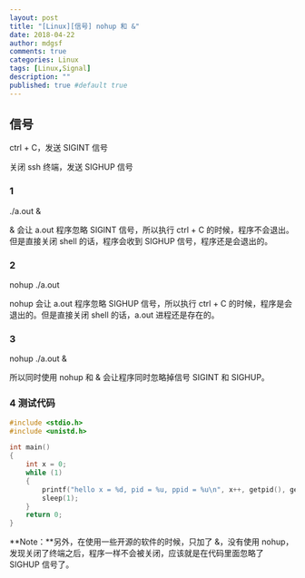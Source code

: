 ```yaml
---
layout: post
title: "[Linux][信号] nohup 和 &"
date: 2018-04-22
author: mdgsf
comments: true
categories: Linux
tags: [Linux,Signal]
description: ""
published: true #default true
---
```


## 信号

ctrl + C，发送 SIGINT 信号

关闭 ssh 终端，发送 SIGHUP 信号

### 1

./a.out &

& 会让 a.out 程序忽略 SIGINT 信号，所以执行 ctrl + C 的时候，程序不会退出。但是直接关闭 shell 的话，程序会收到 SIGHUP 信号，程序还是会退出的。

### 2

nohup ./a.out

nohup 会让 a.out 程序忽略 SIGHUP 信号，所以执行 ctrl + C 的时候，程序是会退出的。但是直接关闭 shell 的话，a.out 进程还是存在的。

### 3

nohup ./a.out &

所以同时使用 nohup 和 & 会让程序同时忽略掉信号 SIGINT 和 SIGHUP。

### 4 测试代码

```C++
#include <stdio.h>
#include <unistd.h>

int main()
{
    int x = 0;
    while (1)
    {
        printf("hello x = %d, pid = %u, ppid = %u\n", x++, getpid(), getppid());
        sleep(1);
    }
    return 0;
}
```

**Note：**另外，在使用一些开源的软件的时候，只加了 &，没有使用 nohup，发现关闭了终端之后，程序一样不会被关闭，应该就是在代码里面忽略了 SIGHUP 信号了。
